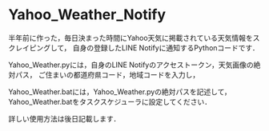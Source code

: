# Yahoo_Weather_Notify

半年前に作った，毎日決まった時間にYahoo天気に掲載されている天気情報をスクレイピングして，
自身の登録したLINE Notifyに通知するPythonコードです．

Yahoo_Weather.pyには，自身のLINE Notifyのアクセストークン，天気画像の絶対パス，
ご住まいの都道府県コード，地域コードを入力し，

Yahoo_Weather.batには，Yahoo_Weather.pyの絶対パスを記述して，
Yahoo_Weather.batをタスクスケジューラに設定してください．


詳しい使用方法は後日記載します．
